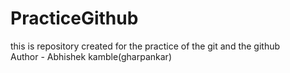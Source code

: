 # PracticeGithub
this is repository created for the practice of the git and the github
<br>
Author - Abhishek kamble(gharpankar)
